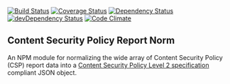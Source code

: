 [![Build Status](https://travis-ci.org/tollmanz/csp-report-norm.svg?branch=master)](https://travis-ci.org/tollmanz/csp-report-norm) [![Coverage Status](https://coveralls.io/repos/tollmanz/csp-report-norm/badge.svg?branch=master&service=github)](https://coveralls.io/github/tollmanz/csp-report-norm?branch=master) [![Dependency Status](https://david-dm.org/tollmanz/csp-report-norm.svg)](https://david-dm.org/tollmanz/csp-report-norm) [![devDependency Status](https://david-dm.org/tollmanz/csp-report-norm/dev-status.svg)](https://david-dm.org/tollmanz/csp-report-norm#info=devDependencies) [![Code Climate](https://codeclimate.com/github/tollmanz/csp-report-norm/badges/gpa.svg)](https://codeclimate.com/github/tollmanz/csp-report-norm)

## Content Security Policy Report Norm

An NPM module for normalizing the wide array of Content Security Policy (CSP) report data into a [Content Security Policy Level 2 specification](http://www.w3.org/TR/CSP2/) compliant JSON object.
